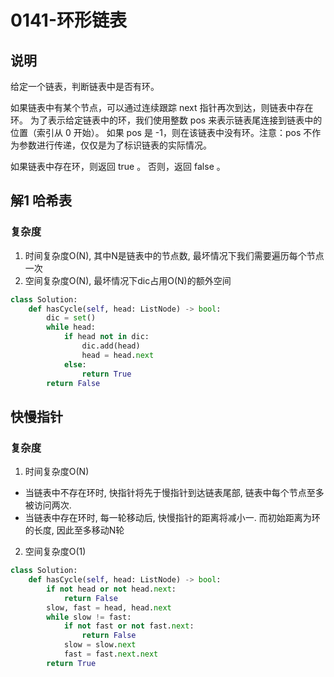 # 0141-环形链表

## 说明
给定一个链表，判断链表中是否有环。

如果链表中有某个节点，可以通过连续跟踪 next 指针再次到达，则链表中存在环。 为了表示给定链表中的环，我们使用整数 pos 来表示链表尾连接到链表中的位置（索引从 0 开始）。 如果 pos 是 -1，则在该链表中没有环。注意：pos 不作为参数进行传递，仅仅是为了标识链表的实际情况。

如果链表中存在环，则返回 true 。 否则，返回 false 。

## 解1 哈希表

### 复杂度
1. 时间复杂度O(N), 其中N是链表中的节点数, 最坏情况下我们需要遍历每个节点一次
2. 空间复杂度O(N), 最坏情况下dic占用O(N)的额外空间

```python
class Solution:
    def hasCycle(self, head: ListNode) -> bool:
        dic = set()
        while head:
            if head not in dic:
                dic.add(head)
                head = head.next
            else:
                return True
        return False
```

## 快慢指针

### 复杂度
1. 时间复杂度O(N)
- 当链表中不存在环时, 快指针将先于慢指针到达链表尾部, 链表中每个节点至多被访问两次.
- 当链表中存在环时, 每一轮移动后, 快慢指针的距离将减小一. 而初始距离为环的长度, 因此至多移动N轮
2. 空间复杂度O(1)

```python
class Solution:
    def hasCycle(self, head: ListNode) -> bool:
        if not head or not head.next:
            return False
        slow, fast = head, head.next
        while slow != fast:
            if not fast or not fast.next:
                return False
            slow = slow.next
            fast = fast.next.next
        return True
```